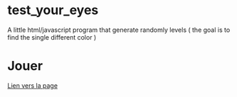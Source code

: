 # test_your_eyes

A little html/javascript program that generate randomly levels ( the goal is to find the single different color ) 

# Jouer

[Lien vers la page](https://nath54.github.io/test_your_eyes/index.html)

